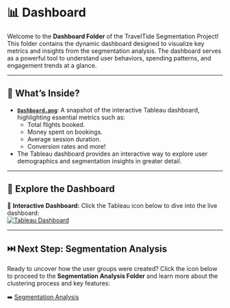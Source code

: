 # 📊 Dashboard

Welcome to the **Dashboard Folder** of the TravelTide Segmentation Project! This folder contains the dynamic dashboard designed to visualize key metrics and insights from the segmentation analysis. The dashboard serves as a powerful tool to understand user behaviors, spending patterns, and engagement trends at a glance.

---

## 🌟 What’s Inside?
- **[`Dashboard.png`](./Dashboard.png)**: A snapshot of the interactive Tableau dashboard, highlighting essential metrics such as:
  - Total flights booked.
  - Money spent on bookings.
  - Average session duration.
  - Conversion rates and more!
- The Tableau dashboard provides an interactive way to explore user demographics and segmentation insights in greater detail.

---

## 🚀 Explore the Dashboard  
🔗 **Interactive Dashboard:** Click the Tableau icon below to dive into the live dashboard:  
[![Tableau Dashboard](https://upload.wikimedia.org/wikipedia/commons/4/4b/Tableau_Logo.png)](https://public.tableau.com/app/profile/simoun.asmar/viz/Book1_17327884640400/OverviewofEligibleUsers)  

---

## ⏭️ Next Step: Segmentation Analysis  
Ready to uncover how the user groups were created? Click the icon below to proceed to the **Segmentation Analysis Folder** and learn more about the clustering process and key features:  

➡️ [Segmentation Analysis](../Segmentation-Analysis/)

